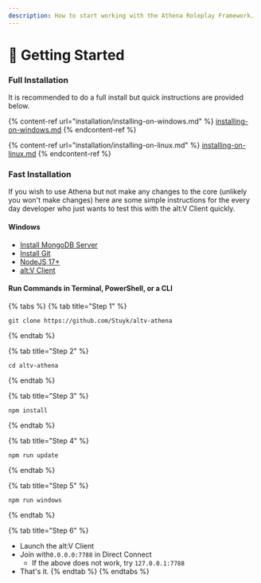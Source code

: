 ```yaml
---
description: How to start working with the Athena Roleplay Framework.
---
```


# 💪 Getting Started

### Full Installation

It is recommended to do a full install but quick instructions are provided below.

{% content-ref url="installation/installing-on-windows.md" %}
[installing-on-windows.md](installation/installing-on-windows.md)
{% endcontent-ref %}

{% content-ref url="installation/installing-on-linux.md" %}
[installing-on-linux.md](installation/installing-on-linux.md)
{% endcontent-ref %}

### Fast Installation

If you wish to use Athena but not make any changes to the core (unlikely you won't make changes) here are some simple instructions for the every day developer who just wants to test this with the alt:V Client quickly.

#### Windows

* [Install MongoDB Server](https://www.mongodb.com/try/download/community)
* [Install Git](https://git-scm.com/downloads)
* [NodeJS 17+](https://nodejs.org/en/download/)
* [alt:V Client](https://altv.mp/)

#### Run Commands in Terminal, PowerShell, or a CLI

{% tabs %}
{% tab title="Step 1" %}
```
git clone https://github.com/Stuyk/altv-athena
```
{% endtab %}

{% tab title="Step 2" %}
```
cd altv-athena
```
{% endtab %}

{% tab title="Step 3" %}
```
npm install
```
{% endtab %}

{% tab title="Step 4" %}
```
npm run update
```
{% endtab %}

{% tab title="Step 5" %}
```
npm run windows
```
{% endtab %}

{% tab title="Step 6" %}
* Launch the alt:V Client
* Join with`0.0.0.0:7788` in Direct Connect
  * If the above does not work, try `127.0.0.1:7788`
* That's it.
{% endtab %}
{% endtabs %}
